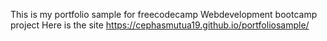 This is my portfolio sample for freecodecamp Webdevelopment bootcamp project
Here is the site https://cephasmutua19.github.io/portfoliosample/
